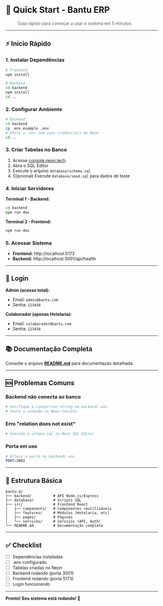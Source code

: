 # 🚀 Quick Start - Bantu ERP

> Guia rápido para começar a usar o sistema em 5 minutos

---

## ⚡ Início Rápido

### 1. Instalar Dependências

```bash
# Frontend
npm install

# Backend
cd backend
npm install
cd ..
```

### 2. Configurar Ambiente

```bash
# Backend
cd backend
cp .env.example .env
# Edite o .env com suas credenciais do Neon
cd ..
```

### 3. Criar Tabelas no Banco

1. Acesse [console.neon.tech](https://console.neon.tech)
2. Abra o SQL Editor
3. Execute o arquivo `database/schema.sql`
4. (Opcional) Execute `database/seed.sql` para dados de teste

### 4. Iniciar Servidores

**Terminal 1 - Backend:**
```bash
cd backend
npm run dev
```

**Terminal 2 - Frontend:**
```bash
npm run dev
```

### 5. Acessar Sistema

- **Frontend:** http://localhost:5173
- **Backend:** http://localhost:3001/api/health

---

## 🔐 Login

**Admin (acesso total):**
- Email: `admin@bantu.com`
- Senha: `123456`

**Colaborador (apenas Hotelaria):**
- Email: `colaborador@bantu.com`
- Senha: `123456`

---

## 📚 Documentação Completa

Consulte o arquivo **[README.md](./README.md)** para documentação detalhada.

---

## 🆘 Problemas Comuns

### Backend não conecta ao banco
```bash
# Verifique a connection string no backend/.env
# Teste a conexão no Neon Console
```

### Erro "relation does not exist"
```bash
# Execute o schema.sql no Neon SQL Editor
```

### Porta em uso
```bash
# Altere a porta no backend/.env
PORT=3002
```

---

## 📂 Estrutura Básica

```
bantu-4/
├── backend/          # API Node.js/Express
├── database/         # Scripts SQL
├── src/              # Frontend React
│   ├── components/   # Componentes reutilizáveis
│   ├── features/     # Módulos (Hotelaria, etc)
│   ├── pages/        # Páginas
│   └── services/     # Serviços (API, Auth)
└── README.md         # Documentação completa
```

---

## ✅ Checklist

- [ ] Dependências instaladas
- [ ] .env configurado
- [ ] Tabelas criadas no Neon
- [ ] Backend rodando (porta 3001)
- [ ] Frontend rodando (porta 5173)
- [ ] Login funcionando

---

**Pronto! Seu sistema está rodando! 🎉**
